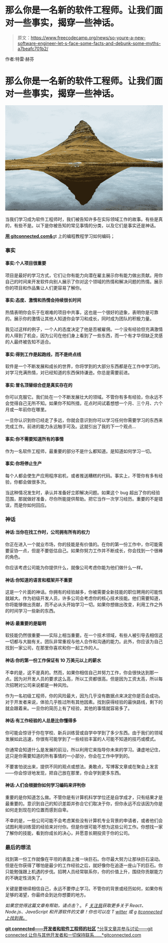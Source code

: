 # 那么你是一名新的软件工程师。让我们面对一些事实，揭穿一些神话。

> 原文：<https://www.freecodecamp.org/news/so-youre-a-new-software-engineer-let-s-face-some-facts-and-debunk-some-myths-a7beafc701b2/>

作者:特雷·赫芬

# 那么你是一名新的软件工程师。让我们面对一些事实，揭穿一些神话。

![y7w0SA6eBwK92WgBdSnVz5VzSIooA3oVZTQF](img/16b31122eec52e36151bb420f68c22e9.png)

当我们学习成为软件工程师时，我们被告知许多在实际领域工作的故事。有些是真的，有些不是。以下是你被告知的常见事情的分类，以及它们是事实还是神话。

[**用 gitconnected.com&**](https://gitconnected.com/learn)gt 上的编程教程学习如何编码；

### 事实

#### 事实:个人项目很重要

项目是最好的学习方式，它们让你有能力向潜在雇主展示你有能力做出贡献。用你自己的时间来开发软件向别人展示了你对这个领域的热情和解决问题的热情。展示你的项目和作品集让人们更容易了解你。

#### 事实:**态度、激情和热情会持续很长时间**

热情表明你会乐于在艰难的项目中共事，这也是一个很好的迹象，表明你是可靠的。展示你的激情让其他人知道你会学习和成长，同时成为团队的积极力量。

我见过这样的例子，一个人的态度决定了他是否被雇佣。一个没有经验但充满激情的人得到了机会，因为公司在他们身上看到了一些东西，而一个有才华但缺乏灵感的人最终被告知不适合。

#### 事实:**得到工作是起跑线，而不是终点线**

软件是一个不断发展和成长的世界，你将学到的大部分东西都是在工作中学习的。对学习充满热情，对已经知道的东西保持谦逊。你总是需要前进。

#### 事实:**冒名顶替综合症是真实存在的**

你可以克服它。我们处在一个不断发展壮大的领域。不管你有多有经验，你永远不会觉得自己无所不知。如果你不知所措，花点时间试着想想一个月、三个月、六个月或一年前你在哪里。

一旦你认识到你已经走了多远，你就会意识到你可以学习任何你需要学习的东西来完成工作。前进的能力永远触手可及。这就引出了我的下一个观点…

#### 事实:**你不需要知道所有的事情**

作为一名软件工程师，最重要的部分不是什么都知道。是知道如何学习一切。

#### 事实:**你将停止生产**

每个人都会使生产应用程序宕机，或者推送糟糕的代码。事实上，不管你有多有经验，你都会做很多次。

当这种情况发生时，承认并准备好立即解决问题。如果这个 bug 超出了你的经验范围，那就做好准备，尽你所能提供帮助。把它当作一次学习经历。重要的不是错误，而是你如何回应。

### 神话

#### 神话:当你在找工作时，公司拥有所有的权力

你正在进入一个就业市场，你的技能是有价值的。在你的第一份工作中，你可能需要妥协一点，但是不要低估自己。如果你努力工作并不断成长，你会找到一个很棒的角色。

你应该考虑公司能为你提供什么，就像公司考虑你能为他们做什么一样。

#### 神话:**你知道的语言和框架并不重要**

这是一个片面的神话。你拥有的经验越多，你被需要全新技能的职位聘用的可能性就越大。作为初级开发人员，许多公司会考虑你的核心技术技能。他们需要知道，你将能够做出贡献，而不必从头开始学习一切。如果你想做出改变，利用工作之外的时间学习一些新的东西。

#### 神话:**最重要的是聪明**

软技能仍然很重要——实际上相当重要。在一个技术领域，有些人被引导去相信这一切都与大脑有关。团队非常重视与他人合作和沟通的能力。此外，你应该为自己找到一家公司，在那里你喜欢和你一起工作的人。

#### 神话:**你的第一份工作保证有 10 万美元以上的薪水**

不幸的是，这不是真的。然而，如果你相信自己并努力工作，你会很快达到那一点。因为对开发人员的要求这么高，所以工资都很高。但是因为工资太高，所以每次招聘对公司来说都是一种风险。

作为一名初级工程师，你的风险最大，因为几乎没有数据点来决定你是否会成功。对于开发者来说，体验几乎胜过所有其他因素。找到获得经验的最快路线，剩下的就会跟着来。一旦你的简历上有了经验，其他的事情就容易多了。

#### 神话:**有工作经验的人总是比你懂得多**

你可能会惊讶于你在学校、新兵训练营或自学中学到了多少东西。由于我们的领域发展如此迅速，你很有可能学到了一些经验丰富的人可能不知道的技巧或模式。

你通常会知道什么是发展的前沿，所以利用它来指导你未来的学习。谦虚地记住，这只是你需要知道的所有事情的一小部分，你会在工作中学到的。

不要害怕说出来，提供不同的观点或想法。勇敢点，写博客文章或在聚会上发言——你会惊讶地发现，把自己放在那里，你会学到更多东西。

#### 神话:**人们会根据你如何学习编码来评判你**

重要的是你知道怎么做。不管你是有计算机科学学位还是自学成才，只有结果才是最重要的。意识到自己的知识差距并弥合它们取决于你，但你永远不应该因为你是如何走到现在的位置而感到自卑。

不幸的是，一些公司可能不会考虑某些没有计算机专业背景的申请者，或者他们会试图利用训练营的经验来对付你。但是你很可能不想为这些公司工作。你想找一家了解你的技能，看到你成长的决心，并愿意长期投资于你的公司。

### 最后的想法

找到第一份工作就像在平坦的表面上推一块巨石。你尽最大努力让那块巨石滚动。但是在你获得了哪怕是最少的工作经验之后，就好像你在追逐一座山下的巨石。你只能勉强跟上机遇的步伐。招聘人员经常联系你，你的价值上升，围绕你贡献能力的不确定性消失了。

关键是要继续相信自己，永远不要停止学习。不管你的背景或经历如何，如果你有足够的渴望，你最终会到达你想要的地方。

*如果您觉得这篇文章有帮助，请点击*？。 *F [关注我](https://medium.com/@treyhuffine)获取更多关于 React、Node.js、JavaScript 和开源软件的文章！你也可以在 T [witter](https://twitter.com/treyhuffine) 或 g [itconnected 上找到我。](https://gitconnected.com/treyhuffine)*

[**git connected——开发者和软件工程师的社区**](https://gitconnected.com)
[*分享文章并参与讨论——git connected 让你与其他开发者和一切保持联系……*gitconnected.com](https://gitconnected.com)